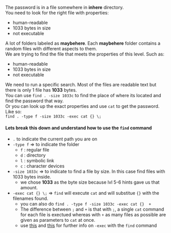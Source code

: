 The password is in a file somewhere in **inhere** directory.\
You need to look for the right file with properties:
- human-readable
- 1033 bytes in size
- not executable

A lot of folders labeled as **maybehere**.  Each **maybehere** folder contains a random files with different aspects to them.\
We are trying to find the file that meets the properties of this level.  Such as:
- human-readable
- 1033 bytes in size
- not executable

We need to run a specific search.  Most of the files are readable text but there is only  1 file has **1033** bytes.\
You can use `find . -size 1033c` to find the place of where its located and find the password that way.\
Or you can look up the exact properties and use `cat` to get the password. Like so:\
`find . -type f -size 1033c -exec cat {} \;`

#### Lets break this down and understand how to use the `find` command 
- `.` to indicate the current path you are on
- `-type f` => to indicate the folder
    - `f` : regular file
    - `d` : directory
    - `l` : symbolic link
    - `c` : character devices
- `-size 1033c` => to indicate to find a file by size.  In this case find files with 1033 bytes inside.
    - we chose **1033** as the byte size because lvl 5-6 hints gave us that amount.
- `-exec cat {} \;`  => `find` will execute `cat` and will substitue `{}` with the filenames found. 
    - you can also do `find . -type f -size 1033c -exec cat {}  +`
    - The difference between `;` and `+` is that with `;`, a single `cat` command for each file is exectued whereas with `+` as many files as possible are given as parameters to `cat` at once.
    - use [this](https://unix.stackexchange.com/questions/12902/how-to-run-find-exec) and [this](https://linuxaria.com/howto/linux-shell-how-to-use-the-exec-option-in-find-with-examples) for further info on `-exec` with the `find` command

